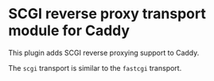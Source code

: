 SCGI reverse proxy transport module for Caddy
===============================================

This plugin adds SCGI reverse proxying support to Caddy.

The `scgi` transport is similar to the `fastcgi` transport.